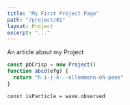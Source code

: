 ```yaml
---
title: "My First Project Page"
path: "/project/01"
layout: Project
excerpt: "..."
---
```


An article about my Project
```js
const pbCrisp = new Project()
function abcd(efg) {
  return "h-i-j-k---ellemmenn-oh-peee"
}
```
`const isParticle = wave.observed`